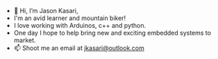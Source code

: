 - 👋 Hi, I’m Jason Kasari,
- I'm an avid learner and mountain biker! 
- I love working with Arduinos, c++ and python.
- One day I hope to help bring new and exciting embedded systems to market.
- 📫 Shoot me an email at jkasari@outlook.com

<!---
jkasari/jkasari is a ✨ special ✨ repository because its `README.md` (this file) appears on your GitHub profile.
You can click the Preview link to take a look at your changes.
--->
